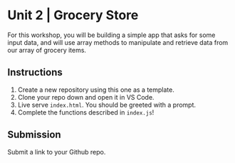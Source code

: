 # Unit 2 | Grocery Store

For this workshop, you will be building a simple app that asks for some input data, and will use array methods to manipulate and retrieve data from our array of grocery items.

## Instructions

1. Create a new repository using this one as a template.
2. Clone your repo down and open it in VS Code.
3. Live serve `index.html`. You should be greeted with a prompt.
4. Complete the functions described in `index.js`!

## Submission

Submit a link to your Github repo.
